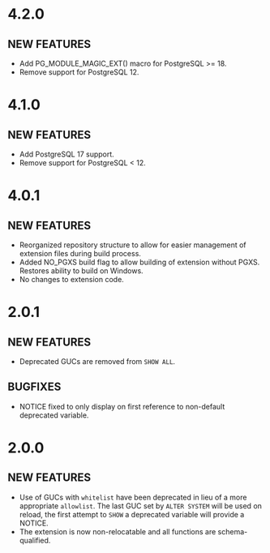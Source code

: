 4.2.0
=====

NEW FEATURES
------------
- Add PG_MODULE_MAGIC_EXT() macro for PostgreSQL >= 18.
- Remove support for PostgreSQL 12.

4.1.0
=====

NEW FEATURES
------------
- Add PostgreSQL 17 support.
- Remove support for PostgreSQL < 12.

4.0.1
=====

NEW FEATURES
------------
- Reorganized repository structure to allow for easier management of extension files during build process.
- Added NO_PGXS build flag to allow building of extension without PGXS. Restores ability to build on Windows.
- No changes to extension code.

2.0.1
=====

NEW FEATURES
------------
- Deprecated GUCs are removed from `SHOW ALL`.

BUGFIXES
--------
- NOTICE fixed to only display on first reference to non-default deprecated variable.

2.0.0
=====

NEW FEATURES
------------
- Use of GUCs with `whitelist` have been deprecated in lieu of a more appropriate `allowlist`. The last GUC set by `ALTER SYSTEM` will be used on reload, the first attempt to `SHOW` a deprecated variable will provide a NOTICE.
- The extension is now non-relocatable and all functions are schema-qualified.
